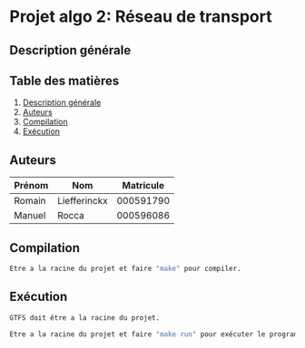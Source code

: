 # Projet algo 2: Réseau de transport

## Description générale

## Table des matières

1. [Description générale](#description-générale)
2. [Auteurs](#auteurs)
3. [Compilation](#compilation)
4. [Exécution](#exécution)

## Auteurs

| Prénom  | Nom          | Matricule |
| ------  | ------------ | --------- |
| Romain  | Liefferinckx | 000591790 |
| Manuel  | Rocca        | 000596086 |

## Compilation

```sh
Etre a la racine du projet et faire "make" pour compiler.
```

## Exécution

```sh
GTFS doit être a la racine du projet.
```

```sh
Etre a la racine du projet et faire "make run" pour exécuter le programme.
```
